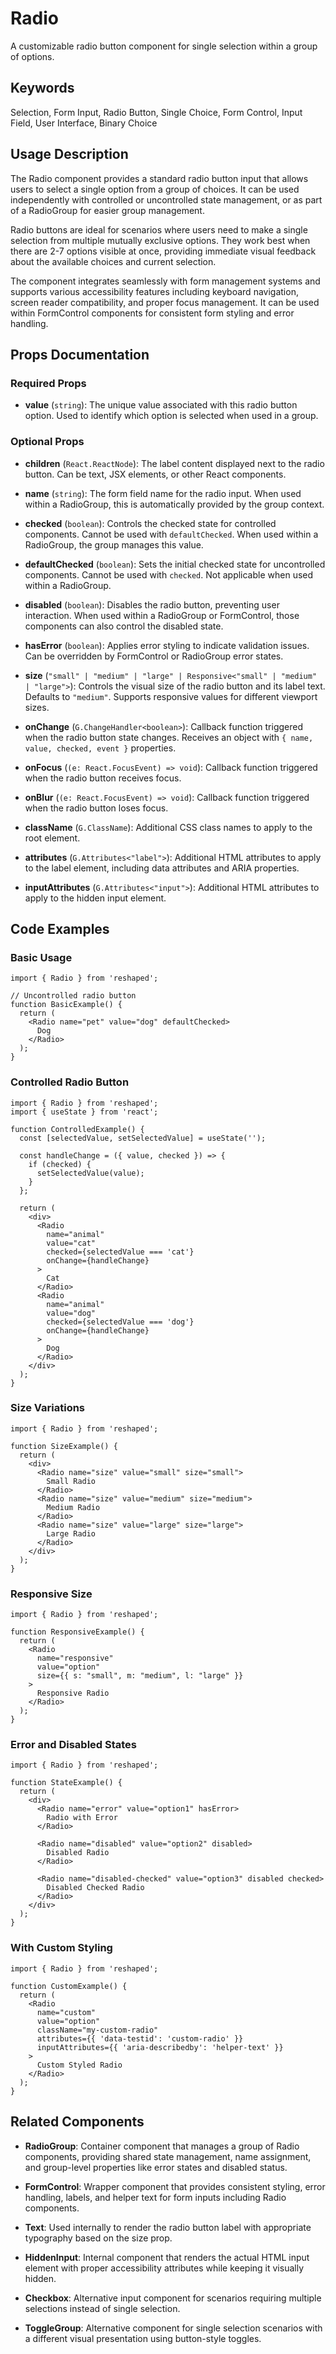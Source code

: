 # Radio

A customizable radio button component for single selection within a group of options.

## Keywords

Selection, Form Input, Radio Button, Single Choice, Form Control, Input Field, User Interface, Binary Choice

## Usage Description

The Radio component provides a standard radio button input that allows users to select a single option from a group of choices. It can be used independently with controlled or uncontrolled state management, or as part of a RadioGroup for easier group management.

Radio buttons are ideal for scenarios where users need to make a single selection from multiple mutually exclusive options. They work best when there are 2-7 options visible at once, providing immediate visual feedback about the available choices and current selection.

The component integrates seamlessly with form management systems and supports various accessibility features including keyboard navigation, screen reader compatibility, and proper focus management. It can be used within FormControl components for consistent form styling and error handling.

## Props Documentation

### Required Props

- **value** (`string`): The unique value associated with this radio button option. Used to identify which option is selected when used in a group.

### Optional Props

- **children** (`React.ReactNode`): The label content displayed next to the radio button. Can be text, JSX elements, or other React components.

- **name** (`string`): The form field name for the radio input. When used within a RadioGroup, this is automatically provided by the group context.

- **checked** (`boolean`): Controls the checked state for controlled components. Cannot be used with `defaultChecked`. When used within a RadioGroup, the group manages this value.

- **defaultChecked** (`boolean`): Sets the initial checked state for uncontrolled components. Cannot be used with `checked`. Not applicable when used within a RadioGroup.

- **disabled** (`boolean`): Disables the radio button, preventing user interaction. When used within a RadioGroup or FormControl, those components can also control the disabled state.

- **hasError** (`boolean`): Applies error styling to indicate validation issues. Can be overridden by FormControl or RadioGroup error states.

- **size** (`"small" | "medium" | "large" | Responsive<"small" | "medium" | "large">`): Controls the visual size of the radio button and its label text. Defaults to `"medium"`. Supports responsive values for different viewport sizes.

- **onChange** (`G.ChangeHandler<boolean>`): Callback function triggered when the radio button state changes. Receives an object with `{ name, value, checked, event }` properties.

- **onFocus** (`(e: React.FocusEvent) => void`): Callback function triggered when the radio button receives focus.

- **onBlur** (`(e: React.FocusEvent) => void`): Callback function triggered when the radio button loses focus.

- **className** (`G.ClassName`): Additional CSS class names to apply to the root element.

- **attributes** (`G.Attributes<"label">`): Additional HTML attributes to apply to the label element, including data attributes and ARIA properties.

- **inputAttributes** (`G.Attributes<"input">`): Additional HTML attributes to apply to the hidden input element.

## Code Examples

### Basic Usage

```tsx
import { Radio } from 'reshaped';

// Uncontrolled radio button
function BasicExample() {
  return (
    <Radio name="pet" value="dog" defaultChecked>
      Dog
    </Radio>
  );
}
```

### Controlled Radio Button

```tsx
import { Radio } from 'reshaped';
import { useState } from 'react';

function ControlledExample() {
  const [selectedValue, setSelectedValue] = useState('');
  
  const handleChange = ({ value, checked }) => {
    if (checked) {
      setSelectedValue(value);
    }
  };
  
  return (
    <div>
      <Radio 
        name="animal" 
        value="cat" 
        checked={selectedValue === 'cat'}
        onChange={handleChange}
      >
        Cat
      </Radio>
      <Radio 
        name="animal" 
        value="dog" 
        checked={selectedValue === 'dog'}
        onChange={handleChange}
      >
        Dog
      </Radio>
    </div>
  );
}
```

### Size Variations

```tsx
import { Radio } from 'reshaped';

function SizeExample() {
  return (
    <div>
      <Radio name="size" value="small" size="small">
        Small Radio
      </Radio>
      <Radio name="size" value="medium" size="medium">
        Medium Radio
      </Radio>
      <Radio name="size" value="large" size="large">
        Large Radio
      </Radio>
    </div>
  );
}
```

### Responsive Size

```tsx
import { Radio } from 'reshaped';

function ResponsiveExample() {
  return (
    <Radio 
      name="responsive" 
      value="option" 
      size={{ s: "small", m: "medium", l: "large" }}
    >
      Responsive Radio
    </Radio>
  );
}
```

### Error and Disabled States

```tsx
import { Radio } from 'reshaped';

function StateExample() {
  return (
    <div>
      <Radio name="error" value="option1" hasError>
        Radio with Error
      </Radio>
      
      <Radio name="disabled" value="option2" disabled>
        Disabled Radio
      </Radio>
      
      <Radio name="disabled-checked" value="option3" disabled checked>
        Disabled Checked Radio
      </Radio>
    </div>
  );
}
```

### With Custom Styling

```tsx
import { Radio } from 'reshaped';

function CustomExample() {
  return (
    <Radio 
      name="custom" 
      value="option"
      className="my-custom-radio"
      attributes={{ 'data-testid': 'custom-radio' }}
      inputAttributes={{ 'aria-describedby': 'helper-text' }}
    >
      Custom Styled Radio
    </Radio>
  );
}
```

## Related Components

- **RadioGroup**: Container component that manages a group of Radio components, providing shared state management, name assignment, and group-level properties like error states and disabled status.

- **FormControl**: Wrapper component that provides consistent styling, error handling, labels, and helper text for form inputs including Radio components.

- **Text**: Used internally to render the radio button label with appropriate typography based on the size prop.

- **HiddenInput**: Internal component that renders the actual HTML input element with proper accessibility attributes while keeping it visually hidden.

- **Checkbox**: Alternative input component for scenarios requiring multiple selections instead of single selection.

- **ToggleGroup**: Alternative component for single selection scenarios with a different visual presentation using button-style toggles.